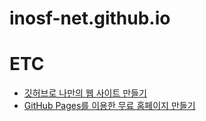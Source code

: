 # inosf-net.github.io

# ETC

* [깃허브로 나만의 웹 사이트 만들기](https://brunch.co.kr/@everiwon/42)
* [GitHub Pages를 이용한 무료 홈페이지 만들기](https://wepplication.github.io/programming/github-pages/)

